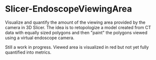 # Slicer-EndoscopeViewingArea
Visualize and quantify the amount of the viewing area provided by the camera in 3D Slicer. The idea is to retopologize a model created from CT data with equally sized polygons and then "paint" the polygons viewed using a virtual endoscope camera.

Still a work in progress. Viewed area is visualized in red but not yet fully quantified into metrics.
